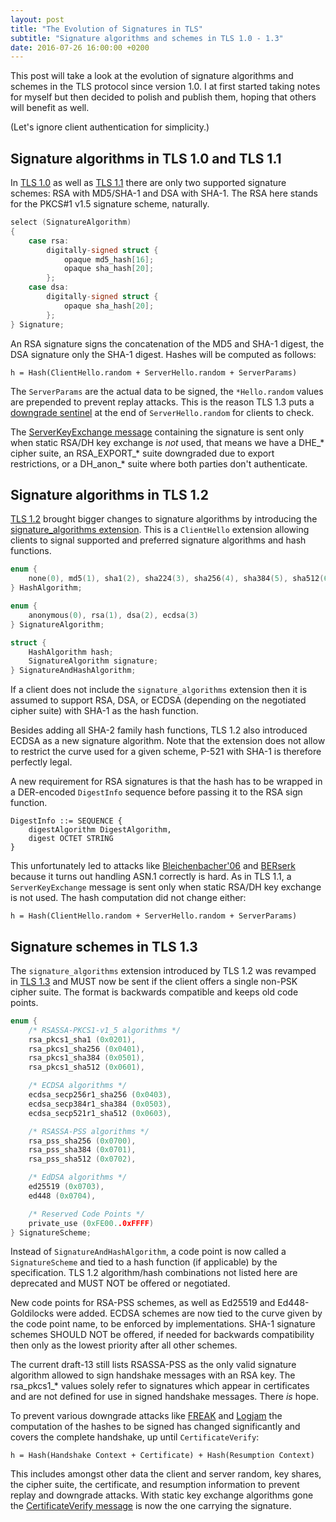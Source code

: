 ```yaml
---
layout: post
title: "The Evolution of Signatures in TLS"
subtitle: "Signature algorithms and schemes in TLS 1.0 - 1.3"
date: 2016-07-26 16:00:00 +0200
---
```


This post will take a look at the evolution of signature algorithms and schemes
in the TLS protocol since version 1.0. I at first started taking notes for
myself but then decided to polish and publish them, hoping that others will
benefit as well.

(Let's ignore client authentication for simplicity.)

## Signature algorithms in TLS 1.0 and TLS 1.1

In [TLS 1.0](https://tools.ietf.org/html/rfc2246) as well as [TLS 1.1](https://tools.ietf.org/html/rfc4346)
there are only two supported signature schemes: RSA with MD5/SHA-1 and DSA with
SHA-1. The RSA here stands for the PKCS#1 v1.5 signature scheme, naturally.

```c
select (SignatureAlgorithm)
{
    case rsa:
        digitally-signed struct {
            opaque md5_hash[16];
            opaque sha_hash[20];
        };
    case dsa:
        digitally-signed struct {
            opaque sha_hash[20];
        };
} Signature;
```

An RSA signature signs the concatenation of the MD5 and SHA-1 digest, the DSA
signature only the SHA-1 digest. Hashes will be computed as follows:

```
h = Hash(ClientHello.random + ServerHello.random + ServerParams)
```

The `ServerParams` are the actual data to be signed, the `*Hello.random` values
are prepended to prevent replay attacks. This is the reason TLS 1.3 puts a
[downgrade sentinel](https://tlswg.github.io/tls13-spec/#server-hello)
at the end of `ServerHello.random` for clients to check.

The [ServerKeyExchange message](https://tools.ietf.org/html/rfc2246#section-7.4.3)
containing the signature is sent only when static RSA/DH key exchange is *not*
used, that means we have a DHE\_\* cipher suite, an RSA\_EXPORT\_\* suite
downgraded due to export restrictions, or a DH\_anon\_\* suite where both
parties don't authenticate.

## Signature algorithms in TLS 1.2

[TLS 1.2](https://tools.ietf.org/html/rfc5246) brought bigger changes to
signature algorithms by introducing the [signature\_algorithms extension](https://tools.ietf.org/html/rfc5246#section-7.4.1.4.1).
This is a `ClientHello` extension allowing clients to signal supported and
preferred signature algorithms and hash functions.

```c
enum {
    none(0), md5(1), sha1(2), sha224(3), sha256(4), sha384(5), sha512(6)
} HashAlgorithm;

enum {
    anonymous(0), rsa(1), dsa(2), ecdsa(3)
} SignatureAlgorithm;

struct {
    HashAlgorithm hash;
    SignatureAlgorithm signature;
} SignatureAndHashAlgorithm;
```

If a client does not include the `signature_algorithms` extension then it is
assumed to support RSA, DSA, or ECDSA (depending on the negotiated cipher suite)
with SHA-1 as the hash function.

Besides adding all SHA-2 family hash functions, TLS 1.2 also introduced ECDSA
as a new signature algorithm. Note that the extension does not allow to
restrict the curve used for a given scheme, P-521 with SHA-1 is therefore
perfectly legal.

A new requirement for RSA signatures is that the hash has to be wrapped in a
DER-encoded `DigestInfo` sequence before passing it to the RSA sign function.

```
DigestInfo ::= SEQUENCE {
    digestAlgorithm DigestAlgorithm,
    digest OCTET STRING
}
```

This unfortunately led to attacks like [Bleichenbacher'06](https://www.ietf.org/mail-archive/web/openpgp/current/msg00999.html)
and [BERserk](http://www.intelsecurity.com/advanced-threat-research/berserk.html)
because it turns out handling ASN.1 correctly is hard. As in TLS 1.1, a
`ServerKeyExchange` message is sent only when static RSA/DH key exchange is not
used. The hash computation did not change either:

```
h = Hash(ClientHello.random + ServerHello.random + ServerParams)
```

## Signature schemes in TLS 1.3

The `signature_algorithms` extension introduced by TLS 1.2 was revamped in
[TLS 1.3](https://tlswg.github.io/tls13-spec/#rfc.section.4.2.2) and MUST now
be sent if the client offers a single non-PSK cipher suite. The format is
backwards compatible and keeps old code points.

```c
enum {
    /* RSASSA-PKCS1-v1_5 algorithms */
    rsa_pkcs1_sha1 (0x0201),
    rsa_pkcs1_sha256 (0x0401),
    rsa_pkcs1_sha384 (0x0501),
    rsa_pkcs1_sha512 (0x0601),

    /* ECDSA algorithms */
    ecdsa_secp256r1_sha256 (0x0403),
    ecdsa_secp384r1_sha384 (0x0503),
    ecdsa_secp521r1_sha512 (0x0603),

    /* RSASSA-PSS algorithms */
    rsa_pss_sha256 (0x0700),
    rsa_pss_sha384 (0x0701),
    rsa_pss_sha512 (0x0702),

    /* EdDSA algorithms */
    ed25519 (0x0703),
    ed448 (0x0704),

    /* Reserved Code Points */
    private_use (0xFE00..0xFFFF)
} SignatureScheme;
```

Instead of `SignatureAndHashAlgorithm`, a code point is now called a
`SignatureScheme` and tied to a hash function (if applicable) by the
specification. TLS 1.2 algorithm/hash combinations not listed here
are deprecated and MUST NOT be offered or negotiated.

New code points for RSA-PSS schemes, as well as Ed25519 and Ed448-Goldilocks
were added. ECDSA schemes are now tied to the curve given by the code point
name, to be enforced by implementations. SHA-1 signature schemes SHOULD NOT be
offered, if needed for backwards compatibility then only as the lowest priority
after all other schemes.

The current draft-13 still lists RSASSA-PSS as the only valid signature algorithm
allowed to sign handshake messages with an RSA key. The rsa\_pkcs1\_\* values
solely refer to signatures which appear in certificates and are not defined for
use in signed handshake messages. There *is* hope.

To prevent various downgrade attacks like [FREAK](https://freakattack.com/) and [Logjam](https://weakdh.org/) the computation of the hashes to be signed
has changed significantly and covers the complete handshake, up until
`CertificateVerify`:

```
h = Hash(Handshake Context + Certificate) + Hash(Resumption Context)
```

This includes amongst other data the client and server random, key shares, the
cipher suite, the certificate, and resumption information to prevent replay and
downgrade attacks. With static key exchange algorithms gone the
[CertificateVerify message](https://tlswg.github.io/tls13-spec/#rfc.section.4.3.2)
is now the one carrying the signature.
